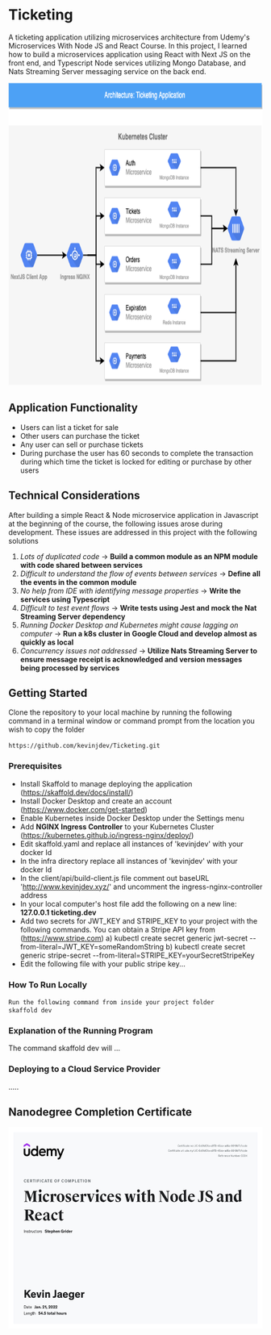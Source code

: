 # Ticketing
A ticketing application utilizing microservices architecture from Udemy's Microservices With Node JS and React Course.
In this project, I learned how to build a microservices application using React with Next JS on the front end, and Typescript Node services utilizing Mongo Database, and Nats Streaming Server messaging service on the back end.

<img src="architecture.png" width="800" height="600" />

## Application Functionality
- Users can list a ticket for sale
- Other users can purchase the ticket
- Any user can sell or purchase tickets
- During purchase the user has 60 seconds to complete the transaction during which time the ticket is locked for editing or purchase by other users

## Technical Considerations

After building a simple React & Node microservice application in Javascript at the beginning of the course, the following issues arose during development. These issues are addressed in this project with the following solutions
1. *Lots of duplicated code* -> **Build a common module as an NPM module with code shared between services**
2. *Difficult to understand the flow of events between services* -> **Define all the events in the common module**
3. *No help from IDE with identifying message properties* -> **Write the services using Typescript**
4. *Difficult to test event flows* -> **Write tests using Jest and mock the Nat Streaming Server dependency**
5. *Running Docker Desktop and Kubernetes might cause lagging on computer* -> **Run a k8s cluster in Google Cloud and develop almost as quickly as local**
6. *Concurrency issues not addressed* -> **Utilize Nats Streaming Server to ensure message receipt is acknowledged and version messages being processed by services**

## Getting Started
Clone the repository to your local machine by running the following command in a terminal window or command prompt from the location you wish to copy the folder

`https://github.com/kevinjdev/Ticketing.git`

### Prerequisites
* Install Skaffold to manage deploying the application (https://skaffold.dev/docs/install/)
* Install Docker Desktop and create an account (https://www.docker.com/get-started)
* Enable Kubernetes inside Docker Desktop under the Settings menu
* Add **NGINX Ingress Controller** to your Kubernetes Cluster (https://kubernetes.github.io/ingress-nginx/deploy/)
* Edit skaffold.yaml and replace all instances of 'kevinjdev' with your docker Id
* In the infra directory replace all instances of 'kevinjdev' with your docker Id
* In the client/api/build-client.js file comment out baseURL 'http://www.kevinjdev.xyz/' and uncomment the ingress-nginx-controller address
* In your local computer's host file add the following on a new line: **127.0.0.1 ticketing.dev**
* Add two secrets for JWT_KEY and STRIPE_KEY to your project with the following commands. You can obtain a Stripe API key from (https://www.stripe.com)
a) kubectl create secret generic jwt-secret --from-literal=JWT_KEY=someRandomString
b) kubectl create secret generic stripe-secret --from-literal=STRIPE_KEY=yourSecretStripeKey
* Edit the following file with your public stripe key...

### How To Run Locally
```
Run the following command from inside your project folder
skaffold dev
```
### Explanation of the Running Program
The command skaffold dev will ...
### Deploying to a Cloud Service Provider
.....
## Nanodegree Completion Certificate
<img src="microservices-kevin-jaeger.jpg" width="600" height="400" />

